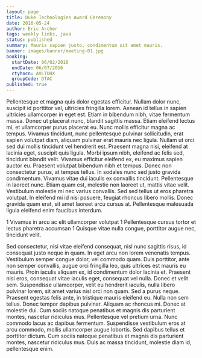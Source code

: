 ```yaml
---
layout: page
title: Duke Technologies Award Ceremony
date: 2016-05-24
author: Eric Archer
tags: weekly links, java
status: published
summary: Mauris sapien justo, condimentum sit amet mauris.
banner: images/banner/meeting-01.jpg
booking:
  startDate: 06/02/2016
  endDate: 06/07/2016
  ctyhocn: AVLTUHX
  groupCode: DTAC
published: true
---
```

Pellentesque et magna quis dolor egestas efficitur. Nullam dolor nunc, suscipit id porttitor vel, ultricies fringilla lorem. Aenean id tellus in sapien ultricies ullamcorper in eget est. Etiam in bibendum nibh, vitae fermentum massa. Donec ut placerat nunc, blandit sagittis massa. Etiam eleifend lectus mi, et ullamcorper purus placerat eu. Nunc mollis efficitur magna ac tempus. Vivamus tincidunt, nunc pellentesque pulvinar sollicitudin, erat sapien volutpat diam, aliquam pulvinar erat mauris nec ligula. Nullam ut orci sed dui mollis tincidunt vel hendrerit est. Praesent magna nisi, eleifend at lacinia eget, suscipit quis ligula. Morbi ipsum nibh, eleifend ac felis sed, tincidunt blandit velit. Vivamus efficitur eleifend ex, eu maximus sapien auctor eu. Praesent volutpat bibendum nibh et tempus. Donec non consectetur purus, at tempus tellus.
In sodales nunc sed justo gravida condimentum. Vivamus vitae dui iaculis ex convallis tincidunt. Pellentesque in laoreet nunc. Etiam quam est, molestie non laoreet ut, mattis vitae velit. Vestibulum molestie mi nec varius convallis. Sed sed tellus ut eros pharetra volutpat. In eleifend mi id nisi posuere, feugiat rhoncus libero mollis. Donec gravida quam erat, sit amet laoreet arcu cursus at. Pellentesque malesuada ligula eleifend enim faucibus interdum.

1 Vivamus in arcu ac elit ullamcorper volutpat
1 Pellentesque cursus tortor et lectus pharetra accumsan
1 Quisque vitae nulla congue, porttitor augue nec, tincidunt velit.

Sed consectetur, nisi vitae eleifend consequat, nisl nunc sagittis risus, id consequat justo neque in quam. In eget arcu non lorem venenatis tempus. Vestibulum semper congue dolor, vel commodo quam. Duis porttitor, ante non semper convallis, augue orci fringilla leo, quis ultrices est mauris eu mauris. Proin iaculis aliquam ex, id condimentum dolor lacinia et. Praesent nisi eros, consequat vitae iaculis eget, consequat vel nulla. Donec et velit sem. Suspendisse ullamcorper, velit eu hendrerit iaculis, nulla libero pulvinar lorem, sit amet varius nisl orci non quam. Sed a purus neque. Praesent egestas felis ante, in tristique mauris eleifend eu. Nulla non sem tellus.
Donec tempor dapibus pulvinar. Aliquam ac rhoncus mi. Donec at molestie dui. Cum sociis natoque penatibus et magnis dis parturient montes, nascetur ridiculus mus. Pellentesque vel pretium urna. Nunc commodo lacus ac dapibus fermentum. Suspendisse vestibulum eros at arcu commodo, mollis ullamcorper augue lobortis. Sed dapibus tellus et porttitor dictum. Cum sociis natoque penatibus et magnis dis parturient montes, nascetur ridiculus mus. Duis ac massa tincidunt, molestie diam id, pellentesque enim.
